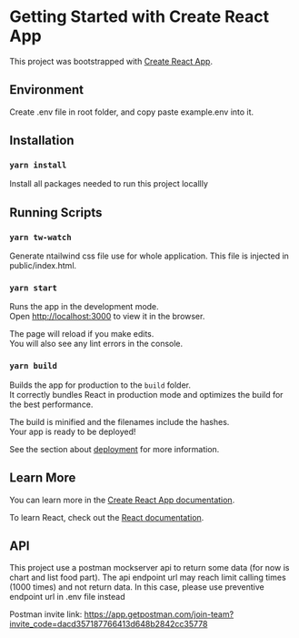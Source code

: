 # Getting Started with Create React App

This project was bootstrapped with [Create React App](https://github.com/facebook/create-react-app).

## Environment
Create .env file in root folder, and copy paste example.env into it.
## Installation
### `yarn install`

Install all packages needed to run this project locallly

## Running Scripts

### `yarn tw-watch`

Generate ntailwind css file use for whole application. This file is injected in public/index.html.

### `yarn start`

Runs the app in the development mode.\
Open [http://localhost:3000](http://localhost:3000) to view it in the browser.

The page will reload if you make edits.\
You will also see any lint errors in the console.
### `yarn build`

Builds the app for production to the `build` folder.\
It correctly bundles React in production mode and optimizes the build for the best performance.

The build is minified and the filenames include the hashes.\
Your app is ready to be deployed!

See the section about [deployment](https://facebook.github.io/create-react-app/docs/deployment) for more information.

## Learn More

You can learn more in the [Create React App documentation](https://facebook.github.io/create-react-app/docs/getting-started).

To learn React, check out the [React documentation](https://reactjs.org/).

## API
This project use a postman mockserver api to return some data (for now is chart and list food part).
The api endpoint url may reach limit calling times (1000 times) and not return data. In this case, please use preventive endpoint url in .env file instead

Postman invite link: https://app.getpostman.com/join-team?invite_code=dacd357187766413d648b2842cc35778
